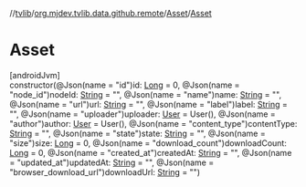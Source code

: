 //[tvlib](../../../index.md)/[org.mjdev.tvlib.data.github.remote](../index.md)/[Asset](index.md)/[Asset](-asset.md)

# Asset

[androidJvm]\
constructor(@Json(name = &quot;id&quot;)id: [Long](https://kotlinlang.org/api/latest/jvm/stdlib/kotlin/-long/index.html) = 0, @Json(name = &quot;node_id&quot;)nodeId: [String](https://kotlinlang.org/api/latest/jvm/stdlib/kotlin/-string/index.html) = &quot;&quot;, @Json(name = &quot;name&quot;)name: [String](https://kotlinlang.org/api/latest/jvm/stdlib/kotlin/-string/index.html) = &quot;&quot;, @Json(name = &quot;url&quot;)url: [String](https://kotlinlang.org/api/latest/jvm/stdlib/kotlin/-string/index.html) = &quot;&quot;, @Json(name = &quot;label&quot;)label: [String](https://kotlinlang.org/api/latest/jvm/stdlib/kotlin/-string/index.html) = &quot;&quot;, @Json(name = &quot;uploader&quot;)uploader: [User](../-user/index.md) = User(), @Json(name = &quot;author&quot;)author: [User](../-user/index.md) = User(), @Json(name = &quot;content_type&quot;)contentType: [String](https://kotlinlang.org/api/latest/jvm/stdlib/kotlin/-string/index.html) = &quot;&quot;, @Json(name = &quot;state&quot;)state: [String](https://kotlinlang.org/api/latest/jvm/stdlib/kotlin/-string/index.html) = &quot;&quot;, @Json(name = &quot;size&quot;)size: [Long](https://kotlinlang.org/api/latest/jvm/stdlib/kotlin/-long/index.html) = 0, @Json(name = &quot;download_count&quot;)downloadCount: [Long](https://kotlinlang.org/api/latest/jvm/stdlib/kotlin/-long/index.html) = 0, @Json(name = &quot;created_at&quot;)createdAt: [String](https://kotlinlang.org/api/latest/jvm/stdlib/kotlin/-string/index.html) = &quot;&quot;, @Json(name = &quot;updated_at&quot;)updatedAt: [String](https://kotlinlang.org/api/latest/jvm/stdlib/kotlin/-string/index.html) = &quot;&quot;, @Json(name = &quot;browser_download_url&quot;)downloadUrl: [String](https://kotlinlang.org/api/latest/jvm/stdlib/kotlin/-string/index.html) = &quot;&quot;)
